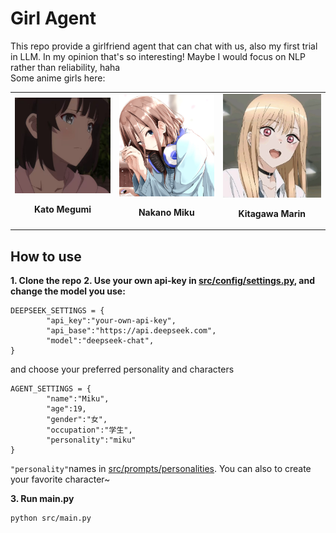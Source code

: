 # Girl Agent
This repo provide a girlfriend agent that can chat with us, also my first trial in LLM.
In my opinion that's so interesting! Maybe I would focus on NLP rather than reliability, haha    
Some anime girls here:    
<table>
  <tr>
    <td align="center">
      <img src="images/kato.JPG" alt="Kato Megumi" width=250"><br>
      <p><b>Kato Megumi</b></p>
    </td>
    <td align="center">
      <img src="images/miku.png" alt="Nakano Miku" width="250"><br>
      <p><b>Nakano Miku</b></p>
    </td>    
    <td align="center">
      <img src="images/marin.JPG" alt="Kitagawa Marin" width="250"><br>
      <p><b>Kitagawa Marin</b></p>
    </td>
  </tr>
</table>    

## How to use 
**1. Clone the repo**
**2. Use your **own** api-key in [src/config/settings.py](src/config/settings.py),  and change the model you use:**
```
DEEPSEEK_SETTINGS = {
        "api_key":"your-own-api-key",
        "api_base":"https://api.deepseek.com",
        "model":"deepseek-chat",
}
```
and choose your preferred personality and characters
```
AGENT_SETTINGS = {
        "name":"Miku",
        "age":19,
        "gender":"女",
        "occupation":"学生",
        "personality":"miku"
}
```
`"personality"`names in [src/prompts/personalities](src/prompts/personalities). You can also to create your favorite character~   

**3. Run main.py**
```
python src/main.py
```